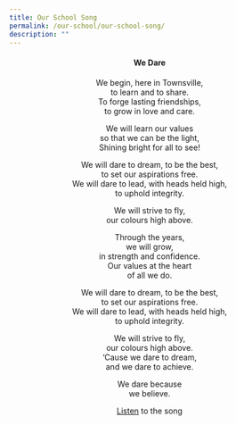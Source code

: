 ```yaml
---
title: Our School Song
permalink: /our-school/our-school-song/
description: ""
---
```



<p></p><center><h4>We Dare</h4>
We begin, here in Townsville,<br>
to learn and to share.<br>
To forge lasting friendships,<br>
to grow in love and care.

We will learn our values<br>
so that we can be the light,<br>
Shining bright for all to see!

We will dare to dream, to be the best,<br>
to set our aspirations free.<br>
We will dare to lead, with heads held high,<br>
to uphold integrity.

We will strive to fly,<br>
our colours high above.

Through the years,<br>
we will grow,<br>
in strength and confidence.<br>
Our values at the heart<br>
of all we do.

We will dare to dream, to be the best,<br>
to set our aspirations free.<br>
We will dare to lead, with heads held high,<br>
to uphold integrity.
   
We will strive to fly,<br>
our colours high above.<br>
‘Cause we dare to dream,<br>
and we dare to achieve.
   
We dare because<br>
we believe.

[Listen](https://youtu.be/jvVkOvo2n90) to the song  </center><p></p>